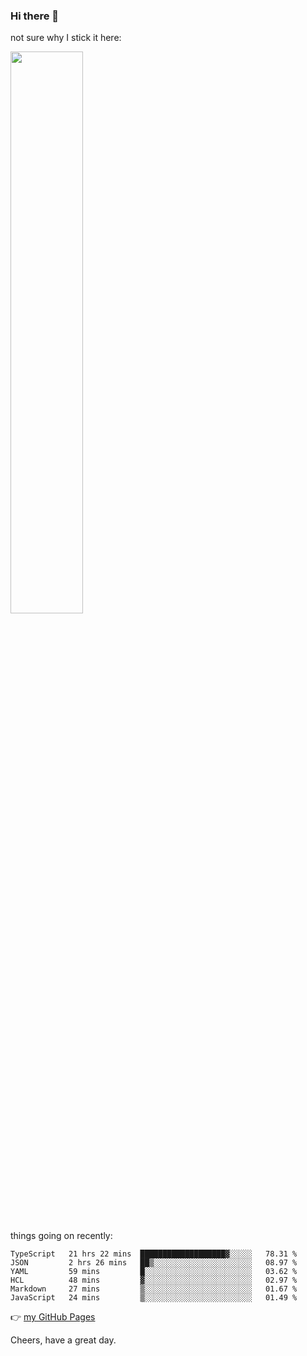 ### Hi there 👋

not sure why I stick it here:

[<img width="48%" src="https://github-readme-stats.vercel.app/api?username=ykzhukian&show_icons=true&theme=dracula">](https://github.com/anuraghazra/github-readme-stats)


things going on recently:

<!--START_SECTION:waka-->

```text
TypeScript   21 hrs 22 mins  ███████████████████▓░░░░░   78.31 %
JSON         2 hrs 26 mins   ██▒░░░░░░░░░░░░░░░░░░░░░░   08.97 %
YAML         59 mins         █░░░░░░░░░░░░░░░░░░░░░░░░   03.62 %
HCL          48 mins         ▓░░░░░░░░░░░░░░░░░░░░░░░░   02.97 %
Markdown     27 mins         ▒░░░░░░░░░░░░░░░░░░░░░░░░   01.67 %
JavaScript   24 mins         ▒░░░░░░░░░░░░░░░░░░░░░░░░   01.49 %
```

<!--END_SECTION:waka-->

👉 [my GitHub Pages](https://ykzhukian.github.io)

Cheers, have a great day.


